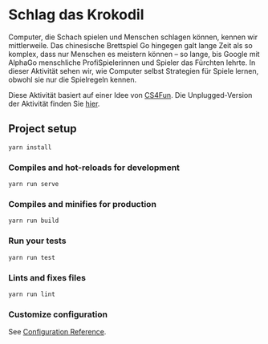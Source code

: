 # Schlag das Krokodil

Computer, die Schach spielen und Menschen schlagen können, kennen wir mittlerweile. Das chinesische Brettspiel Go hingegen
galt lange Zeit als so komplex, dass nur Menschen es meistern können – so lange, bis Google mit AlphaGo menschliche ProfiSpielerinnen und Spieler das Fürchten lehrte. In dieser Aktivität sehen wir, wie Computer selbst Strategien für Spiele lernen, obwohl sie nur die Spielregeln kennen.

Diese Aktivität basiert auf einer Idee von [CS4Fun](http://www.cs4fn.org/machinelearning/sweetlearningcomputer.php).
Die Unplugged-Version der Aktivität finden Sie [hier](https://ddi.cs.fau.de/schule/ai-unplugged/).

## Project setup
```
yarn install
```

### Compiles and hot-reloads for development
```
yarn run serve
```

### Compiles and minifies for production
```
yarn run build
```

### Run your tests
```
yarn run test
```

### Lints and fixes files
```
yarn run lint
```

### Customize configuration
See [Configuration Reference](https://cli.vuejs.org/config/).
